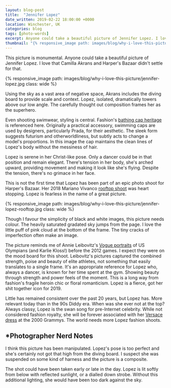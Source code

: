 ```yaml
---
layout: blog-post
title:  "Jennifer Lopez"
date_written: 2019-02-22 18:00:00 +0000
location: Winchester, UK
categories: blog
tags: [photo-words]
excerpt: Anyone could take a beautiful picture of Jennifer Lopez. I love that Camilla Akrans and Harper's Bazaar didn't settle for that.
thumbnail: "{% responsive_image path: images/blog/why-i-love-this-picture/jennifer-lopez.jpg class: wide %}"
---
```

This picture is monumental. Anyone could take a beautiful picture of Jennifer Lopez. I love that Camilla Akrans and Harper's Bazaar didn't settle for that.

{% responsive_image path: images/blog/why-i-love-this-picture/jennifer-lopez.jpg class: wide %}

Using the sky as a vast area of negative space, Akrans includes the diving board to provide scale and context. Lopez, isolated, dramatically towers above our low angle. The carefully thought out composition frames her as the superhero.

Even shooting swimwear, styling is central. Fashion's [bathing cap heritage](https://www.anothermag.com/fashion-beauty/9352/the-multifaceted-fashion-heritage-of-the-swimming-cap) is referenced here. Originally a practical accessory, swimming caps are used by designers, particularly Prada, for their aesthetic. The sleek form suggests futurism and otherworldliness, but subtly acts to change a model's proportions. In this image the cap maintains the clean lines of Lopez's body without the messiness of hair.

Lopez is serene in her Christ-like pose. Only a dancer could be in that position and remain elegant. There's tension in her body, she's arched upward, providing movement and making it look like she's flying. Despite the tension, there's no grimace in her face.

This is not the first time that Lopez has been part of an epic photo shoot for Harper's Bazaar. Her 2018 Mariano Vivanco [rooftop shoot](https://www.harpersbazaar.com/culture/features/a19181340/jennifer-lopez-interview-2018/) was heart stopping. Lopez is fearless in the name of a great picture.

{% responsive_image path: images/blog/why-i-love-this-picture/jennifer-lopez-rooftop.jpg class: wide %}

Though I favour the simplicity of black and white images, this picture needs colour. The heavily saturated gradated sky jumps from the page. I love the little puff of pink cloud at the bottom of the frame. The tiny cracks of imperfection often make an image.

The picture reminds me of Annie Leibovitz's [Vogue portraits](https://www.vogue.com/article/male-olympic-athletes-with-karlie-kloss-country-strong) of US Olympians (and Karlie Kloss!) before the 2012 games. I expect they were on the mood board for this shoot. Leibovitz's pictures captured the combined strength, poise and beauty of elite athletes, not something that easily translates to a single frame. It's an appropriate reference for Lopez who, always a dancer, is known for her time spent at the gym. Showing beauty through strength and power feels of the moment. This is a long way from fashion's fragile heroin chic or floral romanticism. Lopez is a fierce, got her shit together icon for 2019.

Little has remained consistent over the past 20 years, but Lopez has. More relevant today than in the 90s Diddy era. When was she ever not at the top? Always classy, Lopez is the swan song for pre-Internet celebrity. While not considered fashion royalty, she will be forever associated with her [Versace dress](https://en.wikipedia.org/wiki/Green_Versace_dress_of_Jennifer_Lopez) at the 2000 Grammys. The world needs more Lopez fashion shoots.

## \*Photographer Nerd Notes
I think this picture has been manipulated. Lopez's pose is too perfect and she's certainly not got that high from the diving board. I suspect she was suspended on some kind of harness and the picture is a composite.

The shot could have been taken early or late in the day. Lopez is lit softly from below with reflected sunlight, or a dialled down strobe. Without this additional lighting, she would have been too dark against the sky.
